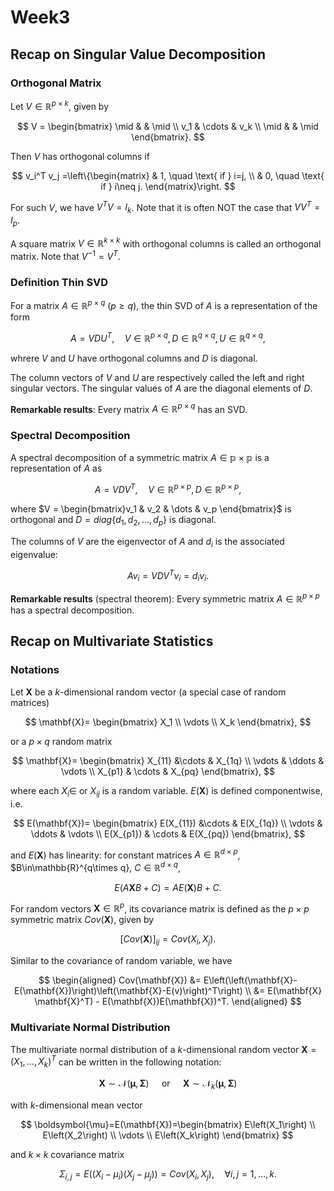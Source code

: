 # Week3

## Recap on Singular Value Decomposition

### Orthogonal Matrix

Let $V\in \mathbb{R}^{p\times k}$, given by

$$
V = \begin{bmatrix}
\mid & & \mid \\
v_1 & \cdots & v_k \\
\mid & & \mid
\end{bmatrix}.
$$

Then $V$ has orthogonal columns if

$$
v_i^T v_j =\left\{\begin{matrix}
    &  1, \quad \text{ if } i=j, \\
    &  0, \quad \text{ if } i\neq j. 
\end{matrix}\right.
$$

For such $V$, we have $V^T V = I_k$. Note that it is often NOT the case that $V V^T = I_p$.

A square matrix $V\in \mathbb{R}^{k\times k}$ with orthogonal columns is called an orthogonal matrix. Note that $V^{-1} = V^T$.

### **Definition** Thin SVD

For a matrix $A\in \mathbb{R}^{p\times q}$ ($p\geq q$), the thin SVD of $A$ is a representation of the form

$$
A = VDU^T, \quad V\in \mathbb{R}^{p\times q}, D\in \mathbb{R}^{q\times q}, U\in \mathbb{R}^{q\times q},
$$

whrere $V$ and $U$ have orthogonal columns and $D$ is diagonal.

The column vectors of $V$ and $U$ are respectively called the left and right singular vectors. The singular values of $A$ are the diagonal elements of $D$.

**Remarkable results**: Every matrix $A\in \mathbb{R}^{p\times q}$ has an SVD. 

### Spectral Decomposition

A spectral decomposition of a symmetric matrix $A\in \mathbb{p\times p}$ is a representation of $A$ as 

$$
A = VDV^T, \quad V\in \mathbb{R}^{p\times p}, D\in \mathbb{R}^{p\times p},
$$

where $V = \begin{bmatrix}v_1 & v_2 & \dots & v_p \end{bmatrix}$ is orthogonal and $D = diag\{d_1,d_2,\dots,d_p\}$ is diagonal. 

The columns of $V$ are the eigenvector of $A$ and $d_i$ is the associated eigenvalue: 

$$
Av_i = VDV^Tv_i = d_i v_i. 
$$

**Remarkable results** (spectral theorem): Every symmetric matrix $A\in \mathbb{R}^{p\times p}$ has a spectral decomposition. 

## Recap on Multivariate Statistics

### Notations

Let $\mathbf{X}$ be a $k$-dimensional random vector (a special case of random matrices)

$$
\mathbf{X}= \begin{bmatrix}
X_1 \\
\vdots \\
X_k
\end{bmatrix},
$$

or a $p\times q$ random matrix

$$
\mathbf{X}= \begin{bmatrix}
X_{11} &\cdots & X_{1q} \\
\vdots & \ddots & \vdots \\
X_{p1} & \cdots & X_{pq}
\end{bmatrix},
$$

where each $X_i\in$ or $X_{ij}$ is a random variable. $E(\mathbf{X})$ is defined componentwise, i.e.

$$
E(\mathbf{X})= \begin{bmatrix}
E(X_{11}) &\cdots & E(X_{1q}) \\
\vdots & \ddots & \vdots \\
E(X_{p1}) & \cdots & E(X_{pq})
\end{bmatrix},
$$

and $E(\mathbf{X})$ has linearity: for constant matrices $A\in\mathbb{R}^{d\times p}$, $B\in\mathbb{R}^{q\times q}, $C\in\mathbb{R}^{d\times q}$,

$$
E(A\mathbf{X}B + C) = AE(\mathbf{X})B + C. 
$$

For random vectors $\mathbf{X}\in \mathbb{R}^p$, its covariance matrix is defined as the $p\times p$ symmetric matrix $Cov(\mathbf{X})$, given by

$$
[Cov(\mathbf{X})]_{ij} = Cov(X_i,X_j). 
$$

Similar to the covariance of random variable, we have

$$
\begin{aligned}
    Cov(\mathbf{X}) 
    &= E\left(\left(\mathbf{X}-E(\mathbf{X})\right)\left(\mathbf{X}-E(v)\right)^T\right) \\
    &= E(\mathbf{X} \mathbf{X}^T) - E(\mathbf{X})E(\mathbf{X})^T.  
\end{aligned}
$$

### Multivariate Normal Distribution

The multivariate normal distribution of a $k$-dimensional random vector $\mathbf{X}=\left(X_1, \ldots, X_k\right)^{T}$ can be written in the following notation:

$$
\mathbf{X} \sim \mathcal{N}(\boldsymbol{\mu}, \mathbf{\Sigma}) \quad \text{ or } \quad \mathbf{X} \sim \mathcal{N}_k(\boldsymbol{\mu}, \boldsymbol{\Sigma})
$$

with $k$-dimensional mean vector

$$
\boldsymbol{\mu}=E(\mathbf{X})=\begin{bmatrix}
E\left(X_1\right) \\
E\left(X_2\right)  \\
\vdots \\
E\left(X_k\right)
\end{bmatrix}
$$

and $k \times k$ covariance matrix

$$
\Sigma_{i, j}=E\left(\left(X_i-\mu_i\right)\left(X_j-\mu_j\right)\right)=Cov\left(X_i, X_j\right), \quad \forall i,j = 1,\dots, k.
$$
